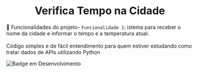 <h1 align="center">Verifica Tempo na Cidade</h1>

:hammer: Funcionalidades do projeto- `Funcionalidade 1`: istema para receber o nome da cidade e informar o tempo e a temperatura atual.
<br><br>
Código simples e de fácil entendimento para quem estiver estudando como tratar dados de APIs utilizando Python
	
![Badge em Desenvolvimento](http://img.shields.io/static/v1?label=STATUS&message=EM%20DESENVOLVIMENTO&color=GREEN&style=for-the-badge)
